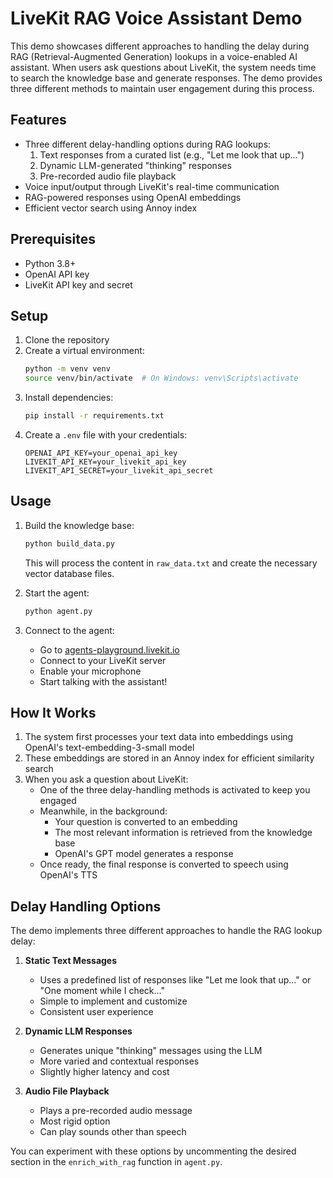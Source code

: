 # LiveKit RAG Voice Assistant Demo

This demo showcases different approaches to handling the delay during RAG (Retrieval-Augmented Generation) lookups in a voice-enabled AI assistant. When users ask questions about LiveKit, the system needs time to search the knowledge base and generate responses. The demo provides three different methods to maintain user engagement during this process.

## Features

- Three different delay-handling options during RAG lookups:
  1. Text responses from a curated list (e.g., "Let me look that up...")
  2. Dynamic LLM-generated "thinking" responses
  3. Pre-recorded audio file playback
- Voice input/output through LiveKit's real-time communication
- RAG-powered responses using OpenAI embeddings
- Efficient vector search using Annoy index

## Prerequisites

- Python 3.8+
- OpenAI API key
- LiveKit API key and secret

## Setup

1. Clone the repository
2. Create a virtual environment:
   ```bash
   python -m venv venv
   source venv/bin/activate  # On Windows: venv\Scripts\activate
   ```
3. Install dependencies:
   ```bash
   pip install -r requirements.txt
   ```
4. Create a `.env` file with your credentials:
   ```
   OPENAI_API_KEY=your_openai_api_key
   LIVEKIT_API_KEY=your_livekit_api_key
   LIVEKIT_API_SECRET=your_livekit_api_secret
   ```

## Usage

1. Build the knowledge base:
   ```bash
   python build_data.py
   ```
   This will process the content in `raw_data.txt` and create the necessary vector database files.

2. Start the agent:
   ```bash
   python agent.py
   ```

3. Connect to the agent:
   - Go to [agents-playground.livekit.io](https://agents-playground.livekit.io)
   - Connect to your LiveKit server
   - Enable your microphone
   - Start talking with the assistant!

## How It Works

1. The system first processes your text data into embeddings using OpenAI's text-embedding-3-small model
2. These embeddings are stored in an Annoy index for efficient similarity search
3. When you ask a question about LiveKit:
   - One of the three delay-handling methods is activated to keep you engaged
   - Meanwhile, in the background:
     - Your question is converted to an embedding
     - The most relevant information is retrieved from the knowledge base
     - OpenAI's GPT model generates a response
   - Once ready, the final response is converted to speech using OpenAI's TTS

## Delay Handling Options

The demo implements three different approaches to handle the RAG lookup delay:

1. **Static Text Messages**
   - Uses a predefined list of responses like "Let me look that up..." or "One moment while I check..."
   - Simple to implement and customize
   - Consistent user experience

2. **Dynamic LLM Responses**
   - Generates unique "thinking" messages using the LLM
   - More varied and contextual responses
   - Slightly higher latency and cost

3. **Audio File Playback**
   - Plays a pre-recorded audio message
   - Most rigid option
   - Can play sounds other than speech

You can experiment with these options by uncommenting the desired section in the `enrich_with_rag` function in `agent.py`.
